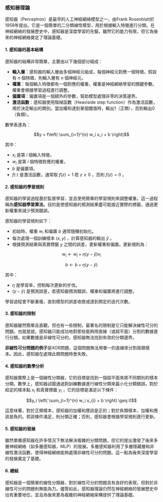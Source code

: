 ### 感知器理論

感知器（Perceptron）是最早的人工神經網絡模型之一，由Frank Rosenblatt於1958年提出。它是一個簡單的二分類線性模型，用於根據輸入特徵進行分類。在神經網絡的發展歷史中，感知器是深度學習的先驅，雖然它的能力有限，但它為後來的神經網絡奠定了理論基礎。

#### 1. **感知器的基本結構**

感知器的結構非常簡單，主要由以下幾個部分組成：

- **輸入層**：感知器的輸入層由多個神經元組成，每個神經元對應一個特徵。假設有  $`n`$  個特徵，則輸入層有  $`n`$  個神經元。
- **權重**：每個輸入特徵都有一個對應的權重，權重是神經網絡學習的關鍵參數。權重會根據學習過程進行調整。
- **偏置項**：偏置項是一個額外的參數，幫助模型處理非零的決策邊界。
- **激活函數**：感知器使用階梯函數（Heaviside step function）作為激活函數，用於決定輸出的類別。當加權和達到某個閾值時，輸出1（正類），否則輸出0（負類）。

數學表達為：

$$y = f\left( \sum_{i=1}^{n} w_i x_i + b \right)$$

其中：
-  $`x_i`$  是第  $`i`$  個輸入特徵，
-  $`w_i`$  是第  $`i`$  個特徵對應的權重，
-  $`b`$  是偏置項，
-  $`f(\cdot)`$  是激活函數，通常取  $`f(z) = 1`$  若  $`z \geq 0`$ ，否則  $`f(z) = 0`$ 。

#### 2. **感知器的學習規則**

感知器的學習過程基於監督學習，並且使用簡單的學習規則來調整權重。這一過程稱為**感知器學習算法**。目的是使感知器的預測結果盡可能接近實際的標籤，通過更新權重來減少預測錯誤。

感知器的學習規則如下：
- 初始時，權重  $`w_i`$  和偏置  $`b`$  通常隨機初始化。
- 每次處理一個訓練樣本  $`(x, y)`$ ，計算感知器的輸出  $`\hat{y}`$ 。
- 根據預測結果與真實標籤  $`y`$  之間的誤差，更新權重和偏置。更新規則為：

$$w_i \leftarrow w_i + \eta (y - \hat{y}) x_i$$

$$b \leftarrow b + \eta (y - \hat{y})$$

其中：
-  $`\eta`$  是學習率，控制每次更新的步伐。
-  $`(y - \hat{y})`$  是預測誤差，若感知器預測錯誤，權重和偏置將進行調整。

學習過程會不斷重複，直到模型的誤差收斂或達到預定的迭代次數。

#### 3. **感知器的限制**

感知器雖然簡單且直觀，但也有一些限制，最著名的限制是它只能解決線性可分的問題。也就是說，感知器只能成功地對那些能夠用直線（或超平面）分割的數據進行分類。如果數據是非線性可分的，感知器無法找到有效的分類邊界。

**非線性可分問題的例子**是XOR問題，這個問題無法用單一的直線來分割兩類樣本。因此，感知器在處理此類問題時會失敗。

#### 4. **感知器的數學分析**

感知器實際上是一個線性分類器，它的目標是找到一個超平面來將不同類別的樣本分開。數學上，感知器試圖通過對訓練數據進行線性分類來最小化分類錯誤。對於給定的樣本點  $`x_i`$  和真實標籤  $`y_i`$ ，它的目標是滿足以下條件：

$$y_i \left( \sum_{i=1}^{n} w_i x_{i} + b \right) \geq 0$$

這意味著，對於正類樣本，感知器的加權和應該是正的；對於負類樣本，加權和應該是負的。若該條件滿足，則分類正確；否則，感知器會根據學習規則進行更新。

#### 5. **感知器的發展**

雖然單層感知器在許多情況下無法解決複雜的分類問題，但它的提出激發了後來多層神經網絡（如多層感知器，MLP）的發展。多層感知器利用了多層隱藏層和非線性激活函數，使得神經網絡能夠處理非線性可分的問題。這一點為後來深度學習的發展奠定了基礎。

#### 6. **總結**

感知器是一個簡單的線性分類器，對於線性可分的問題具有良好的表現，但對於非線性可分的問題則無能為力。儘管如此，感知器理論仍然在神經網絡的發展歷史中佔有重要地位，並且為後來更為複雜的神經網絡架構提供了理論基礎。